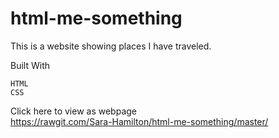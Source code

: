 # html-me-something

This is a website showing places I have traveled. 

Built With

    HTML
    CSS

Click here to view as webpage  
https://rawgit.com/Sara-Hamilton/html-me-something/master/
